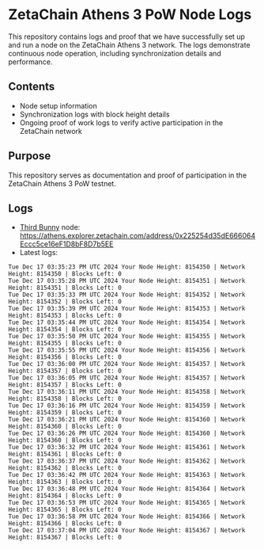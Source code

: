 # ZetaChain Athens 3 PoW Node Logs
This repository contains logs and proof that we have successfully set up and run a node on the ZetaChain Athens 3 network. The logs demonstrate continuous node operation, including synchronization details and performance.

## Contents
- Node setup information
- Synchronization logs with block height details
- Ongoing proof of work logs to verify active participation in the ZetaChain network

## Purpose
This repository serves as documentation and proof of participation in the ZetaChain Athens 3 PoW testnet.

## Logs

- [Third Bunny](https://thirdbunny.xyz/) node: https://athens.explorer.zetachain.com/address/0x225254d35dE666064Eccc5ce16eF1D8bF8D7b5EE
- Latest logs:
```
Tue Dec 17 03:35:23 PM UTC 2024 Your Node Height: 8154350 | Network Height: 8154350 | Blocks Left: 0
Tue Dec 17 03:35:28 PM UTC 2024 Your Node Height: 8154351 | Network Height: 8154351 | Blocks Left: 0
Tue Dec 17 03:35:33 PM UTC 2024 Your Node Height: 8154352 | Network Height: 8154352 | Blocks Left: 0
Tue Dec 17 03:35:39 PM UTC 2024 Your Node Height: 8154353 | Network Height: 8154353 | Blocks Left: 0
Tue Dec 17 03:35:44 PM UTC 2024 Your Node Height: 8154354 | Network Height: 8154354 | Blocks Left: 0
Tue Dec 17 03:35:50 PM UTC 2024 Your Node Height: 8154355 | Network Height: 8154355 | Blocks Left: 0
Tue Dec 17 03:35:55 PM UTC 2024 Your Node Height: 8154356 | Network Height: 8154356 | Blocks Left: 0
Tue Dec 17 03:36:00 PM UTC 2024 Your Node Height: 8154357 | Network Height: 8154357 | Blocks Left: 0
Tue Dec 17 03:36:05 PM UTC 2024 Your Node Height: 8154357 | Network Height: 8154357 | Blocks Left: 0
Tue Dec 17 03:36:11 PM UTC 2024 Your Node Height: 8154358 | Network Height: 8154358 | Blocks Left: 0
Tue Dec 17 03:36:16 PM UTC 2024 Your Node Height: 8154359 | Network Height: 8154359 | Blocks Left: 0
Tue Dec 17 03:36:21 PM UTC 2024 Your Node Height: 8154360 | Network Height: 8154360 | Blocks Left: 0
Tue Dec 17 03:36:26 PM UTC 2024 Your Node Height: 8154360 | Network Height: 8154360 | Blocks Left: 0
Tue Dec 17 03:36:32 PM UTC 2024 Your Node Height: 8154361 | Network Height: 8154361 | Blocks Left: 0
Tue Dec 17 03:36:37 PM UTC 2024 Your Node Height: 8154362 | Network Height: 8154362 | Blocks Left: 0
Tue Dec 17 03:36:42 PM UTC 2024 Your Node Height: 8154363 | Network Height: 8154363 | Blocks Left: 0
Tue Dec 17 03:36:48 PM UTC 2024 Your Node Height: 8154364 | Network Height: 8154364 | Blocks Left: 0
Tue Dec 17 03:36:53 PM UTC 2024 Your Node Height: 8154365 | Network Height: 8154365 | Blocks Left: 0
Tue Dec 17 03:36:58 PM UTC 2024 Your Node Height: 8154366 | Network Height: 8154366 | Blocks Left: 0
Tue Dec 17 03:37:04 PM UTC 2024 Your Node Height: 8154367 | Network Height: 8154367 | Blocks Left: 0
```
